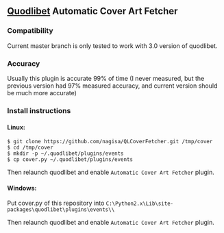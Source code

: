 ## [Quodlibet](http://code.google.com/p/quodlibet/) Automatic Cover Art Fetcher

### Compatibility

Current master branch is only tested to work with 3.0 version of quodlibet.

### Accuracy

Usually this plugin is accurate 99% of time (I never measured, but the previous
version had 97% measured accuracy, and current version should be much
more accurate)

### Install instructions

#### Linux:

```
$ git clone https://github.com/nagisa/QLCoverFetcher.git /tmp/cover
$ cd /tmp/cover
$ mkdir -p ~/.quodlibet/plugins/events
$ cp cover.py ~/.quodlibet/plugins/events
```

Then relaunch quodlibet and enable `Automatic Cover Art Fetcher` plugin.

#### Windows:

Put cover.py of this repository into
`C:\Python2.x\Lib\site-packages\quodlibet\plugins\events\\`

Then relaunch quodlibet and enable `Automatic Cover Art Fetcher` plugin.
